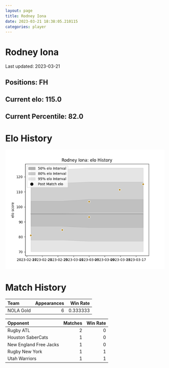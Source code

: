 ```yaml
---  
layout: page  
title: Rodney Iona  
date: 2023-03-21 18:38:05.210115  
categories: player  
---
```

# Rodney Iona


Last updated: 2023-03-21
## Positions: FH

## Current elo: 115.0

## Current Percentile: 82.0

# Elo History


![elo history](history_RodneyIona.png)
# Match History


| Team      |   Appearances |   Win Rate |
|:----------|--------------:|-----------:|
| NOLA Gold |             6 |   0.333333 |

| Opponent               |   Matches |   Win Rate |
|:-----------------------|----------:|-----------:|
| Rugby ATL              |         2 |          0 |
| Houston SaberCats      |         1 |          0 |
| New England Free Jacks |         1 |          0 |
| Rugby New York         |         1 |          1 |
| Utah Warriors          |         1 |          1 |